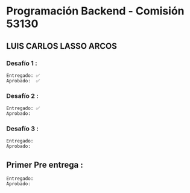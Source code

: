# Programación Backend - Comisión 53130
## LUIS CARLOS LASSO ARCOS
### Desafío 1 : 
    Entregado: ✅
    Aprobado:  ✅

### Desafío 2 : 
    Entregado: ✅
    Aprobado:  

### Desafío 3 : 
    Entregado: 
    Aprobado:  

## Primer Pre entrega : 
    Entregado: 
    Aprobado:  